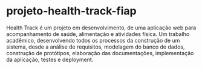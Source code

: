 # projeto-health-track-fiap

Health Track é um projeto em desenvolvimento, de uma aplicação web para acompanhamento de saúde, alimentação e atividades física. 
Um trabalho acadêmico, desenvolvendo todos os processos da construção de um sistema, desde a análise de requisitos, 
modelagem do banco de dados, construção de protótipos, elaboração das documentações, implementação da aplicação, 
testes e deployment.

